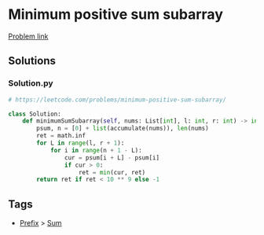 # Minimum positive sum subarray

[Problem link](https://leetcode.com/problems/minimum-positive-sum-subarray/)

## Solutions


### Solution.py
```py
# https://leetcode.com/problems/minimum-positive-sum-subarray/

class Solution:
    def minimumSumSubarray(self, nums: List[int], l: int, r: int) -> int:
        psum, n = [0] + list(accumulate(nums)), len(nums)
        ret = math.inf
        for L in range(l, r + 1):
            for i in range(n + 1 - L):
                cur = psum[i + L] - psum[i]
                if cur > 0:
                    ret = min(cur, ret)
        return ret if ret < 10 ** 9 else -1
```
## Tags

* [Prefix](/Collections/prefix.md#prefix) > [Sum](/Collections/prefix.md#sum)
